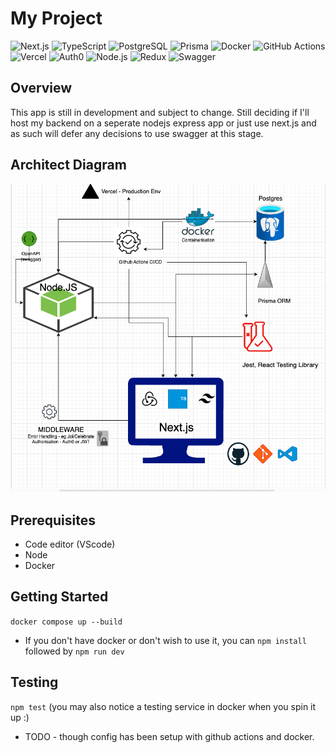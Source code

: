 # My Project

![Next.js](https://img.shields.io/badge/Next.js-black?style=for-the-badge&logo=next.js)
![TypeScript](https://img.shields.io/badge/TypeScript-007ACC?style=for-the-badge&logo=typescript)
![PostgreSQL](https://img.shields.io/badge/PostgreSQL-336791?style=for-the-badge&logo=postgresql)
![Prisma](https://img.shields.io/badge/Prisma-2D3748?style=for-the-badge&logo=prisma)
![Docker](https://img.shields.io/badge/Docker-2496ED?style=for-the-badge&logo=docker)
![GitHub Actions](https://img.shields.io/badge/GitHub%20Actions-2088FF?style=for-the-badge&logo=github-actions)
![Vercel](https://img.shields.io/badge/Vercel-000000?style=for-the-badge&logo=vercel)
![Auth0](https://img.shields.io/badge/Auth0-EB5424?style=for-the-badge&logo=auth0)
![Node.js](https://img.shields.io/badge/Node.js-339933?style=for-the-badge&logo=nodedotjs&logoColor=white)
![Redux](https://img.shields.io/badge/Redux-764ABC?style=for-the-badge&logo=redux&logoColor=white)
![Swagger](https://img.shields.io/badge/Swagger-85EA2D?style=for-the-badge&logo=swagger&logoColor=black)

## Overview

This app is still in development and subject to change. Still deciding if I'll host my backend on a seperate nodejs express app or just use next.js and as such will defer any decisions to use swagger at this stage. 

## Architect Diagram

![Light Mode Diagram](./public/light-architect-diagram.png)

## Prerequisites
- Code editor (VScode)
- Node
- Docker

## Getting Started

```docker compose up --build```
- If you don't have docker or don't wish to use it, you can ```npm install``` followed by ```npm run dev```

## Testing
```npm test``` (you may also notice a testing service in docker when you spin it up :) 

- TODO - though config has been setup with github actions and docker. 

